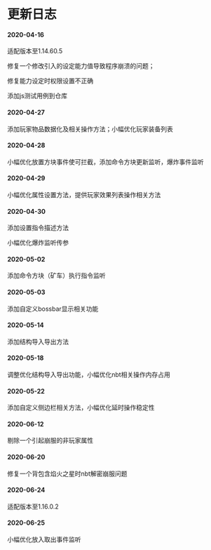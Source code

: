 # 更新日志

#### 2020-04-16

适配版本至1.14.60.5

修复一个修改引入的设定能力值导致程序崩溃的问题；

修复能力设定时权限设置不正确

添加js测试用例到仓库

#### 2020-04-27

添加玩家物品数据化及相关操作方法；小幅优化玩家装备列表

#### 2020-04-28

小幅优化放置方块事件使可拦截，添加命令方块更新监听，爆炸事件监听

#### 2020-04-29

小幅优化属性设置方法，提供玩家效果列表操作相关方法

#### 2020-04-30

添加设置指令描述方法

小幅优化爆炸监听传参

#### 2020-05-02

添加命令方块（矿车）执行指令监听

#### 2020-05-03

添加自定义bossbar显示相关功能

#### 2020-05-14

添加结构导入导出方法

#### 2020-05-18

调整优化结构导入导出功能，小幅优化nbt相关操作内存占用

#### 2020-05-22

添加自定义侧边栏相关方法，小幅优化延时操作稳定性

#### 2020-06-12

剔除一个引起崩服的非玩家属性

#### 2020-06-20

修复一个背包含焰火之星时nbt解密崩服问题

#### 2020-06-24

适配版本至1.16.0.2

#### 2020-06-25

小幅优化放入取出事件监听